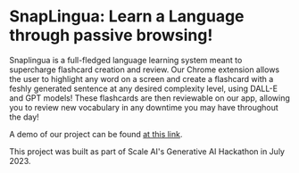 # SnapLingua: Learn a Language through passive browsing!

Snaplingua is a full-fledged language learning system meant to supercharge flashcard creation and review. Our Chrome extension allows the user to highlight any word on a screen and create a flashcard with a feshly generated sentence at any desired complexity level, using DALL-E and GPT models! These flashcards are then reviewable on our app, allowing you to review new vocabulary in any downtime you may have throughout the day!

A demo of our project can be found [at this link](https://www.youtube.com/watch?v=ti76mkP7DKU&t=208s).

This project was built as part of Scale AI's Generative AI Hackathon in July 2023.
